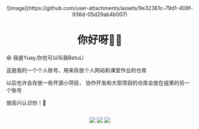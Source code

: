 <div align="center">
  ![image](https://github.com/user-attachments/assets/9e32361c-79d1-408f-936d-05d29ab4b007)
</div>


<h1 align="center">你好呀👋🏻</h1>

😆 我是Yuay,你也可以叫我BetuLi

这是我的一个个人账号，用来存放个人网站和课堂作业的仓库

以后也许会存放一些开源小项目， 协作开发和大型项目的仓库会放在组里的另一个账号

很高兴认识你！🥳

<h2 align="center"></h2>

<div align="center">

[![](https://img.shields.io/badge/-Blog-orange?style=for-the-badge&color=09B3AF&logo=blogger&logoColor=white)](https://www.rakugaki.cn/)
[![](https://img.shields.io/badge/-GDADMN-green?style=for-the-badge&color=121D33&logo=robotframework&logoColor=white)](https://gdadmn.yuay.ac.cn/)
[![](https://img.shields.io/badge/-Email-green?style=for-the-badge&color=65C179&logo=minutemailer&logoColor=white)](mailto:yuay@yuay.ac.cn)

<div align="center">

